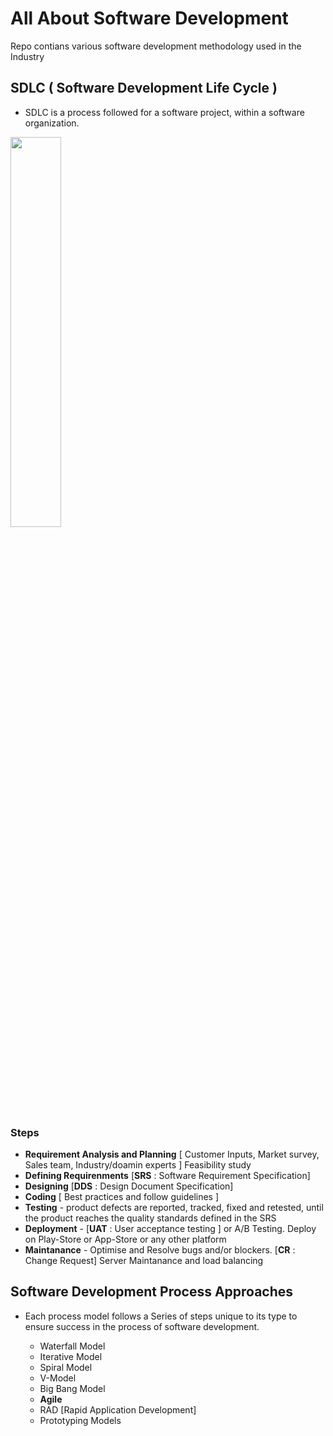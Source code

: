 # All About Software Development
Repo contians various software development methodology used in the Industry

## SDLC ( Software Development Life Cycle )
- SDLC is a process followed for a software project, within a software organization.

<img src="https://github.com/NrupParikh/AllAboutSoftwareDevelopment/assets/108717119/b64f0fe8-9eac-466c-a217-b060a7c85866"  width="40%" height="40%">

### Steps
- **Requirement Analysis and Planning** [ Customer Inputs, Market survey, Sales team, Industry/doamin experts ] Feasibility study
- **Defining Requirenments** [**SRS** : Software Requirement Specification]
- **Designing** [**DDS** : Design Document Specification]
- **Coding** [ Best practices and follow guidelines ]
- **Testing** - product defects are reported, tracked, fixed and retested, until the product reaches the quality standards defined in the SRS
- **Deployment** - [**UAT** : User acceptance testing ] or A/B Testing. Deploy on Play-Store or App-Store or any other platform
- **Maintanance** - Optimise and Resolve bugs and/or blockers. [**CR** : Change Request] Server Maintanance and load balancing

## Software Development Process Approaches
- Each process model follows a Series of steps unique to its type to ensure success in the process of software development.
  
  - Waterfall Model
  - Iterative Model
  - Spiral Model
  - V-Model
  - Big Bang Model
  - **Agile** 
  - RAD [Rapid Application Development]
  - Prototyping Models

